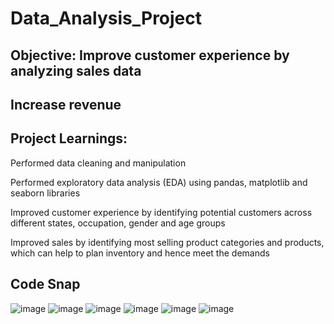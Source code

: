 # Data_Analysis_Project

## Objective: Improve customer experience by analyzing sales data
## Increase revenue

## Project Learnings:
Performed data cleaning and manipulation

Performed exploratory data analysis (EDA) using pandas, matplotlib and seaborn libraries

Improved customer experience by identifying potential customers across different states, occupation, gender and age groups

Improved sales by identifying most selling product categories and products, which can help to plan inventory and hence meet the demands

## Code Snap
![image](https://github.com/amitrajput921998/Data_Analysis_Project/assets/49475880/236747a4-1a1c-402b-878f-377fd664e0d6)
![image](https://github.com/amitrajput921998/Data_Analysis_Project/assets/49475880/655bab47-48dc-428c-90f0-c6b348444312)
![image](https://github.com/amitrajput921998/Data_Analysis_Project/assets/49475880/e1b23ca3-b992-4518-9982-717da544ac95)
![image](https://github.com/amitrajput921998/Data_Analysis_Project/assets/49475880/0b08b433-7a4b-44ed-9581-4d34317f25b4)
![image](https://github.com/amitrajput921998/Data_Analysis_Project/assets/49475880/b3b9004b-8572-4789-85b1-094387259cfd)
![image](https://github.com/amitrajput921998/Data_Analysis_Project/assets/49475880/e7ad48c4-1e67-4c15-9b03-518bc74d2b1d)


